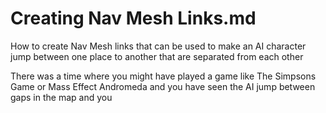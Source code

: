 # Creating Nav Mesh Links.md
How to create Nav Mesh links that can be used to make an AI character jump between one place to another that are separated from each other

There was a time where you might have played a game like The Simpsons Game or Mass Effect Andromeda and you have seen the AI jump between gaps in the map and you 
